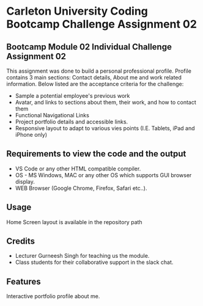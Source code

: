 # Carleton University Coding Bootcamp Challenge Assignment 02

## Bootcamp Module 02 Individual Challenge Assignment 02

This assignment was done to build a personal professional profile. Profile contains 3 main sections: Contact details, About me and work related information. Below listed are the acceptance criteria for the challenge:
- Sample a potential employee's previous work
- Avatar, and links to sections about them, their work, and how to contact them
- Functional Navigational Links
- Project portfolio details and accessible links.
- Responsive layout to adapt to various vies points (I.E. Tablets, iPad and iPhone only)

## Requirements to view the code and the output

- VS Code or any other HTML compatible compiler.
- OS - MS Windows, MAC or any other OS which supports GUI browser display.
- WEB Browser (Google Chrome, Firefox, Safari etc..).

## Usage

Home Screen layout is available in the repository path 

## Credits

- Lecturer Gurneesh Singh for teaching us the module.
- Class students for their collaborative support in the slack chat.


## Features

Interactive portfolio profile about me.


